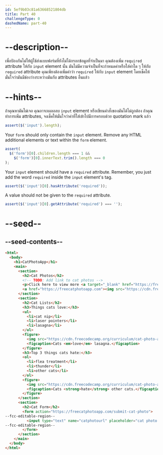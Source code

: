```yaml
---
id: 5ef9b03c81a63668521804db
title: Part 40
challengeType: 0
dashedName: part-40
---
```


# --description--

เพื่อป้องกันไม่ให้ผู้ใช้ส่งแบบฟอร์มที่ยังไม่ได้กรอกข้อมูลที่จำเป็นมา คุณต้องเพิ่ม `required` attribute ให้กับ `input` element นั้น
มันไม่มีความจำเป็นที่จะกำหนดค่าหรือใส่ค่าใด ๆ ให้กับ  `required` attribute
คุณเพียงต้องเพิ่มคำว่า `required` ให้กับ `input` element โดยเช็คให้มั่นใจว่ามันมีช่องว่างระหว่างมันกับ attributes อื่นแล้ว

# --hints--

ถ้าคุณหามันไม่เจอ คุณอาจะเผลอลบ `input` element หรือเขียนคำสั่งของมันได้ไม่ถูกต้อง
ถ้าคุณทำการเพิ่ม attributes, จงเช็คให้มั่นใจว่าค่าที่ใส่เข้าไปมีการครอบด้วย quotation mark แล้ว

```js
assert($('input').length);
```

Your `form` should only contain the `input` element. Remove any HTML additional elements or text within the `form` element.

```js
assert(
  $('form')[0].children.length === 1 &&
    $('form')[0].innerText.trim().length === 0
);
```

Your `input` element should have a `required` attribute. Remember, you just add the word `required` inside the `input` element's tag.

```js
assert($('input')[0].hasAttribute('required'));
```

A value should not be given to the `required` attribute.

```js
assert($('input')[0].getAttribute('required') === '');
```

# --seed--

## --seed-contents--

```html
<html>
  <body>
    <h1>CatPhotoApp</h1>
    <main>
      <section>
        <h2>Cat Photos</h2>
        <!-- TODO: Add link to cat photos -->
        <p>Click here to view more <a target="_blank" href="https://freecatphotoapp.com">cat photos</a>.</p>
        <a href="https://freecatphotoapp.com"><img src="https://cdn.freecodecamp.org/curriculum/cat-photo-app/relaxing-cat.jpg" alt="A cute orange cat lying on its back."></a>
      </section>
      <section>
        <h2>Cat Lists</h2>
        <h3>Things cats love:</h3>
        <ul>
          <li>cat nip</li>
          <li>laser pointers</li>
          <li>lasagna</li>
        </ul>
        <figure>
          <img src="https://cdn.freecodecamp.org/curriculum/cat-photo-app/lasagna.jpg" alt="A slice of lasagna on a plate.">
          <figcaption>Cats <em>love</em> lasagna.</figcaption>  
        </figure>
        <h3>Top 3 things cats hate:</h3>
        <ol>
          <li>flea treatment</li>
          <li>thunder</li>
          <li>other cats</li>
        </ol>
        <figure>
          <img src="https://cdn.freecodecamp.org/curriculum/cat-photo-app/cats.jpg" alt="Five cats looking around a field.">
          <figcaption>Cats <strong>hate</strong> other cats.</figcaption>  
        </figure>
      </section>
      <section>
        <h2>Cat Form</h2>
        <form action="https://freecatphotoapp.com/submit-cat-photo">
--fcc-editable-region--
          <input type="text" name="catphotourl" placeholder="cat photo URL">
--fcc-editable-region--
        </form>
      </section>
    </main>
  </body>
</html>
```

